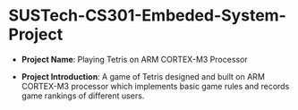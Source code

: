 # SUSTech-CS301-Embeded-System-Project

- **Project Name**: Playing Tetris on ARM CORTEX-M3 Processor

- **Project Introduction**: A game of Tetris designed and built on ARM CORTEX-M3 processor which implements basic game rules and records game rankings of different users.
